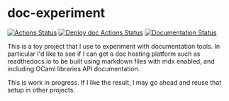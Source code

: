 # doc-experiment

[![Actions Status](https://github.com/mbarbin/doc-experiment/workflows/CI/badge.svg)](https://github.com/mbarbin/doc-experiment/actions/workflows/ci.yml)
[![Deploy doc Actions Status](https://github.com/mbarbin/doc-experiment/workflows/deploy-doc/badge.svg)](https://github.com/mbarbin/doc-experiment/actions/workflows/deploy-doc.yml)
[![Documentation Status](https://readthedocs.org/projects/doc-experiment/badge/?version=latest)](https://doc-experiment.readthedocs.io/en/latest/?badge=latest)

This is a toy project that I use to experiment with documentation
tools. In particular I'd like to see if I can get a doc hosting
platform such as readthedocs.io to be built using markdown files with
mdx enabled, and including OCaml libraries API documentation.

This is work in progress. If I like the result, I may go ahead and
reuse that setup in other projects.
